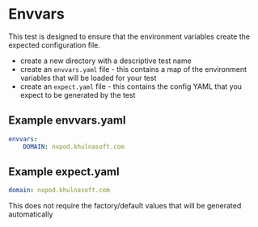 # Envvars

This test is designed to ensure that the environment variables create the expected
configuration file.

- create a new directory with a descriptive test name
- create an `envvars.yaml` file - this contains a map of the environment variables that will be loaded for your test
- create an `expect.yaml` file - this contains the config YAML that you expect to be generated by the test

## Example envvars.yaml

```yaml
envvars:
    DOMAIN: nxpod.khulnasoft.com
```

## Example expect.yaml

```yaml
domain: nxpod.khulnasoft.com
```

This does not require the factory/default values that will be generated automatically
